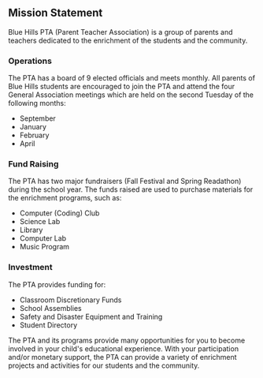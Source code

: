## Mission Statement
Blue Hills PTA (Parent Teacher Association) is a group of parents and teachers dedicated to the enrichment of the students and the community.  

### Operations
The PTA has a board of 9 elected officials and meets monthly.  All parents of Blue Hills students are encouraged to join the PTA and attend the four General Association meetings which are held on the second Tuesday of the following months:
- September
- January
- February
- April

### Fund Raising

The PTA has two major fundraisers (Fall Festival and Spring Readathon) during the school year. The funds raised are used to purchase materials for the enrichment programs, such as:

- Computer (Coding) Club
- Science Lab
- Library
- Computer Lab
- Music Program

### Investment

The PTA provides funding for:

- Classroom Discretionary Funds
- School Assemblies
- Safety and Disaster Equipment and Training
- Student Directory

The PTA and its programs provide many opportunities for you to become involved in your child's educational experience.  With your participation and/or monetary support, the PTA can provide a variety of enrichment projects and activities for our students and the community.
